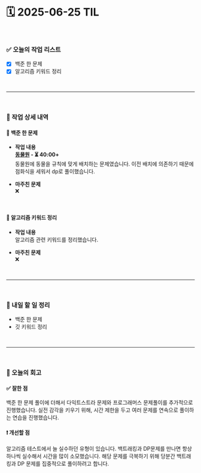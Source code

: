 # 🗓️ 2025-06-25 TIL

<br>

### ✅ 오늘의 작업 리스트  
- [x] 백준 한 문제
- [x] 알고리즘 키워드 정리  

<br>

---

<br>

### 📌 작업 상세 내역  

#### 🔹 백준 한 문제
- **작업 내용**<br>
**[동물원](https://www.acmicpc.net/problem/1309) - ⏳ 40:00+**<br>
동물원에 동물을 규칙에 맞게 배치하는 문제였습니다. 이전 배치에 의존하기 때문에 점화식을 세워서 dp로 풀이했습니다.

- **마주친 문제**<br>
❌  

<br>

#### 🔹 알고리즘 키워드 정리  
- **작업 내용**<br>
알고리즘 관련 키워드를 정리했습니다.

- **마주친 문제**<br>
❌

<br>

---

<br>

### 🚀 내일 할 일 정리  

- 백준 한 문제
- 깃 키워드 정리

<br>

---

<br>

### 🧐 오늘의 회고  

#### ✅ 잘한 점
백준 한 문제 풀이에 더해서 다익트스트라 문제와 프로그래머스 문제풀이를 추가적으로 진행했습니다. 실전 감각을 키우기 위해, 시간 제한을 두고 여러 문제를 연속으로 풀이하는 연습을 진행했습니다.

#### ❗ 개선할 점
알고리즘 테스트에서 늘 실수하던 유형이 있습니다. 백트래킹과 DP문제를 만나면 항상 하나씩 실수해서 시간을 많이 소모했습니다. 해당 문제를 극복하기 위해 당분간 백트래킹과 DP 문제를 집중적으로 풀이하려고 합니다.



<br><br><br>